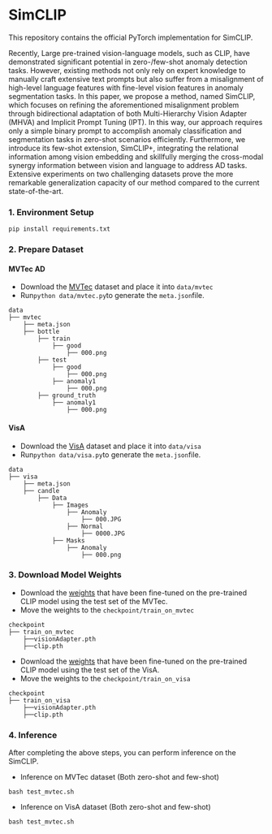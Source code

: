 # SimCLIP
This repository contains the official PyTorch implementation for SimCLIP.

Recently, Large pre-trained vision-language models, such as CLIP, have demonstrated significant potential in zero-/few-shot anomaly detection tasks.
However, existing methods not only rely on expert knowledge to manually craft extensive text prompts but also suffer from a misalignment of high-level language features with fine-level vision features in anomaly segmentation tasks. In this paper, we propose a method, named SimCLIP, which focuses on refining the aforementioned misalignment problem through bidirectional adaptation of both Multi-Hierarchy Vision Adapter (MHVA) and Implicit Prompt Tuning (IPT). In this way, our approach requires only a simple binary prompt to accomplish anomaly classification and segmentation tasks in zero-shot scenarios efficiently. Furthermore, we introduce its few-shot extension, SimCLIP+, integrating the relational information among vision embedding and skillfully merging the cross-modal synergy information between vision and language to address AD tasks. Extensive experiments on two challenging datasets prove the more remarkable generalization capacity of our method compared to the current state-of-the-art.
### 1. Environment Setup ###
```
pip install requirements.txt
```
### 2. Prepare Dataset ###
#### MVTec AD 
* Download the [MVTec](https://www.mvtec.com/company/research/datasets/mvtec-ad) dataset and place it into  ```data/mvtec```
* Run```python data/mvtec.py```to generate the ```meta.json```file.
```
data
├── mvtec
    ├── meta.json
    ├── bottle
        ├── train
            ├── good
                ├── 000.png
        ├── test
            ├── good
                ├── 000.png
            ├── anomaly1
                ├── 000.png
        ├── ground_truth
            ├── anomaly1
                ├── 000.png
```
#### VisA 
* Download the [VisA](https://amazon-visual-anomaly.s3.us-west-2.amazonaws.com/VisA_20220922.tar) dataset and place it into  ```data/visa```
* Run```python data/visa.py```to generate the ```meta.json```file.
```
data
├── visa
    ├── meta.json
    ├── candle
        ├── Data
            ├── Images
                ├── Anomaly
                    ├── 000.JPG
                ├── Normal
                    ├── 0000.JPG
            ├── Masks
                ├── Anomaly
                    ├── 000.png
```

### 3. Download Model Weights ###
* Download the [weights](https://mega.nz/folder/Ja12zCTJ#6IRz4LSdjT8zi9PeDgKn3Q) that have been fine-tuned on the pre-trained CLIP model using the test set of the MVTec.
* Move the weights to the ```checkpoint/train_on_mvtec```
```
checkpoint
├── train_on_mvtec
    ├──visionAdapter.pth
    ├──clip.pth
```
* Download the [weights](https://mega.nz/folder/NPtRGYJZ#C4Q7H8dKnTE6_5AQ_b6APA) that have been fine-tuned on the pre-trained CLIP model using the test set of the VisA.
* Move the weights to the ```checkpoint/train_on_visa```
```
checkpoint
├── train_on_visa
    ├──visionAdapter.pth
    ├──clip.pth
```
### 4. Inference ###
After completing the above steps, you can perform inference on the SimCLIP.
* Inference on MVTec dataset (Both zero-shot and few-shot)
```
bash test_mvtec.sh
```


* Inference on VisA dataset (Both zero-shot and few-shot)
```
bash test_mvtec.sh
```




